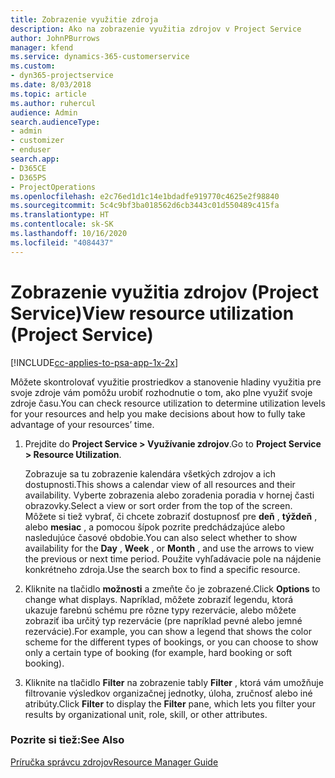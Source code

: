 ```yaml
---
title: Zobrazenie využitie zdroja
description: Ako na zobrazenie využitia zdrojov v Project Service
author: JohnPBurrows
manager: kfend
ms.service: dynamics-365-customerservice
ms.custom:
- dyn365-projectservice
ms.date: 8/03/2018
ms.topic: article
ms.author: ruhercul
audience: Admin
search.audienceType:
- admin
- customizer
- enduser
search.app:
- D365CE
- D365PS
- ProjectOperations
ms.openlocfilehash: e2c76ed1d1c14e1bdadfe919770c4625e2f98840
ms.sourcegitcommit: 5c4c9bf3ba018562d6cb3443c01d550489c415fa
ms.translationtype: HT
ms.contentlocale: sk-SK
ms.lasthandoff: 10/16/2020
ms.locfileid: "4084437"
---
```

# <a name="view-resource-utilization-project-service"></a><span data-ttu-id="b439c-103">Zobrazenie využitia zdrojov (Project Service)</span><span class="sxs-lookup"><span data-stu-id="b439c-103">View resource utilization (Project Service)</span></span>

[!INCLUDE[cc-applies-to-psa-app-1x-2x](../includes/cc-applies-to-psa-app-1x-2x.md)]

<span data-ttu-id="b439c-104">Môžete skontrolovať využitie prostriedkov a stanovenie hladiny využitia pre svoje zdroje vám pomôžu urobiť rozhodnutie o tom, ako plne využiť svoje zdroje času.</span><span class="sxs-lookup"><span data-stu-id="b439c-104">You can check resource utilization to determine utilization levels for your resources and help you make decisions about how to fully take advantage of your resources’ time.</span></span>  
  
1. <span data-ttu-id="b439c-105">Prejdite do **Project Service > Využívanie zdrojov**.</span><span class="sxs-lookup"><span data-stu-id="b439c-105">Go to **Project Service > Resource Utilization**.</span></span> 

     <span data-ttu-id="b439c-106">Zobrazuje sa tu zobrazenie kalendára všetkých zdrojov a ich dostupnosti.</span><span class="sxs-lookup"><span data-stu-id="b439c-106">This shows a calendar view of all resources and their availability.</span></span> <span data-ttu-id="b439c-107">Vyberte zobrazenia alebo zoradenia poradia v hornej časti obrazovky.</span><span class="sxs-lookup"><span data-stu-id="b439c-107">Select a view or sort order from the top of the screen.</span></span> <span data-ttu-id="b439c-108">Môžete si tiež vybrať, či chcete zobraziť dostupnosť pre **deň** , **týždeň** , alebo **mesiac** , a pomocou šípok pozrite predchádzajúce alebo nasledujúce časové obdobie.</span><span class="sxs-lookup"><span data-stu-id="b439c-108">You can also select whether to show availability for the **Day** , **Week** , or **Month** , and use the arrows to view the previous or next time period.</span></span> <span data-ttu-id="b439c-109">Použite vyhľadávacie pole na nájdenie konkrétneho zdroja.</span><span class="sxs-lookup"><span data-stu-id="b439c-109">Use the search box to find a specific resource.</span></span>      
  
2. <span data-ttu-id="b439c-110">Kliknite na tlačidlo **možnosti** a zmeňte čo je zobrazené.</span><span class="sxs-lookup"><span data-stu-id="b439c-110">Click **Options** to change what displays.</span></span> <span data-ttu-id="b439c-111">Napríklad, môžete zobraziť legendu, ktorá ukazuje farebnú schému pre rôzne typy rezervácie, alebo môžete zobraziť iba určitý typ rezervácie (pre napríklad pevné alebo jemné rezervácie).</span><span class="sxs-lookup"><span data-stu-id="b439c-111">For example, you can show a legend that shows the color scheme for the different types of bookings, or you can choose to show only a certain type of booking (for example, hard booking or soft booking).</span></span>  

3. <span data-ttu-id="b439c-112">Kliknite na tlačidlo **Filter** na zobrazenie tably **Filter** , ktorá vám umožňuje filtrovanie výsledkov organizačnej jednotky, úloha, zručnosť alebo iné atribúty.</span><span class="sxs-lookup"><span data-stu-id="b439c-112">Click **Filter** to display the **Filter** pane, which lets you filter your results by organizational unit, role, skill, or other attributes.</span></span>  
  
### <a name="see-also"></a><span data-ttu-id="b439c-113">Pozrite si tiež:</span><span class="sxs-lookup"><span data-stu-id="b439c-113">See Also</span></span>  
 [<span data-ttu-id="b439c-114">Príručka správcu zdrojov</span><span class="sxs-lookup"><span data-stu-id="b439c-114">Resource Manager Guide</span></span>](../psa/resource-manager-guide.md)

